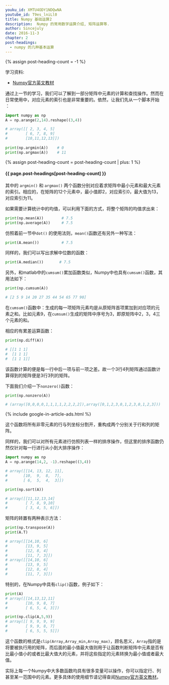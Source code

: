 ```yaml
---
youku_id: XMTU4ODY1NDQwNA
youtube_id: T9es_lniLl0
title: Numpy 基础运算2 
description:  Numpy 的常用数学运算介绍, 矩阵运算等.
author: Sincejuly
date: 2016-11-3
chapter: 2
post-headings:
  - numpy 的几种基本运算
---
```

{% assign post-heading-count = -1 %}


学习资料:
  * [Numpy官方英文教材](https://docs.scipy.org/doc/numpy-dev/user/quickstart.html)

通过上一节的学习，我们可以了解到一部分矩阵中元素的计算和查找操作。然而在日常使用中，对应元素的索引也是非常重要的。依然，让我们先从一个脚本开始 ：

```python
import numpy as np
A = np.arange(2,14).reshape((3,4)) 

# array([[ 2, 3, 4, 5]
#        [ 6, 7, 8, 9]
#        [10,11,12,13]])
         
print(np.argmin(A))    # 0
print(np.argmax(A))    # 11
```


{% assign post-heading-count = post-heading-count | plus: 1 %}
<h4 class="tut-h4-pad" id="{{ page.post-headings[post-heading-count] }}">{{ page.post-headings[post-heading-count] }}</h4>

其中的 `argmin()` 和 `argmax()` 两个函数分别对应着求矩阵中最小元素和最大元素的索引。相应的，在矩阵的12个元素中，最小值即2，对应索引0，最大值为13，对应索引为11。

如果需要计算统计中的均值，可以利用下面的方式，将整个矩阵的均值求出来：

```python
print(np.mean(A))        # 7.5
print(np.average(A))     # 7.5
```

仿照着前一节中`dot()` 的使用法则，`mean()`函数还有另外一种写法：

```python
print(A.mean())          # 7.5
```

同样的，我们可以写出求解中位数的函数：

```python
print(A.median())       # 7.5
```

另外，和matlab中的`cumsum()`累加函数类似，Numpy中也具有`cumsum()`函数，其用法如下：

```python
print(np.cumsum(A)) 

# [2 5 9 14 20 27 35 44 54 65 77 90]
```

在`cumsum()`函数中：生成的每一项矩阵元素均是从原矩阵首项累加到对应项的元素之和。比如元素9，在`cumsum()`生成的矩阵中序号为3，即原矩阵中2，3，4三个元素的和。

相应的有累差运算函数：

```python
print(np.diff(A))    

# [[1 1 1]
#  [1 1 1]
#  [1 1 1]]
```

该函数计算的便是每一行中后一项与前一项之差。故一个3行4列矩阵通过函数计算得到的矩阵便是3行3列的矩阵。

下面我们介绍一下`nonzero()`函数：

```python
print(np.nonzero(A))    

# (array([0,0,0,0,1,1,1,1,2,2,2,2]),array([0,1,2,3,0,1,2,3,0,1,2,3]))
```

{% include google-in-article-ads.html %}

这个函数将所有非零元素的行与列坐标分割开，重构成两个分别关于行和列的矩阵。

同样的，我们可以对所有元素进行仿照列表一样的排序操作，但这里的排序函数仍然仅针对每一行进行从小到大排序操作：

```python
import numpy as np
A = np.arange(14,2, -1).reshape((3,4)) 

# array([[14, 13, 12, 11],
#       [10,  9,  8,  7],
#       [ 6,  5,  4,  3]])

print(np.sort(A))    

# array([[11,12,13,14]
#        [ 7, 8, 9,10]
#        [ 3, 4, 5, 6]])
```

矩阵的转置有两种表示方法：

```python
print(np.transpose(A))    
print(A.T)

# array([[14,10, 6]
#        [13, 9, 5]
#        [12, 8, 4]
#        [11, 7, 3]])
# array([[14,10, 6]
#        [13, 9, 5]
#        [12, 8, 4]
#        [11, 7, 3]])

```

特别的，在Numpy中具有`clip()`函数，例子如下：

```python
print(A)
# array([[14,13,12,11]
#        [10, 9, 8, 7]
#        [ 6, 5, 4, 3]])

print(np.clip(A,5,9))    
# array([[ 9, 9, 9, 9]
#        [ 9, 9, 8, 7]
#        [ 6, 5, 5, 5]])
```

这个函数的格式是`clip(Array,Array_min,Array_max)`，顾名思义，`Array`指的是将要被执行用的矩阵，而后面的最小值最大值则用于让函数判断矩阵中元素是否有比最小值小的或者比最大值大的元素，并将这些指定的元素转换为最小值或者最大值。

实际上每一个Numpy中大多数函数均具有很多变量可以操作，你可以指定行、列甚至某一范围中的元素。更多具体的使用细节请记得查阅[Numpy官方英文教材](https://docs.scipy.org/doc/numpy-dev/user/quickstart.html)。